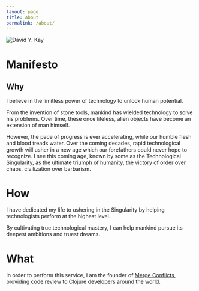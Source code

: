 ```yaml
---
layout: page
title: About
permalink: /about/
---
```



![David Y. Kay](http://s3.amazonaws.com/new.davidykay.com/img/wns-aug-2015-cropped.jpg)

# Manifesto

## Why

I believe in the limitless power of technology to unlock human potential.

From the invention of stone tools, mankind has wielded technology to solve his problems. Over time, these once lifeless, alien objects have become an extension of man himself. 

However, the pace of progress is ever accelerating, while our humble flesh and blood treads water. Over the coming decades, rapid technological growth will usher in a new age which our forefathers could never hope to recognize. I see this coming age, known by some as the Technological Singularity, as the ultimate triumph of humanity, the victory of order over chaos, civilization over barbarism.

# How

I have dedicated my life to ushering in the Singularity by helping technologists perform at the highest level.

By cultivating true technological mastery, I can help mankind pursue its deepest ambitions and truest dreams.

# What

In order to perform this service, I am the founder of [Merge Conflicts](https://www.mergeconflicts.com), providing code review to Clojure developers around the world.
